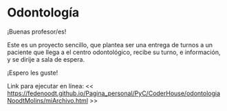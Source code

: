# Odontología

¡Buenas profesor/es!

Este es un proyecto sencillo, que plantea ser una entrega de turnos a un paciente que llega a el centro odontológico, recibe su turno, e información, y se dirije a sala de espera.

¡Espero les guste!

Link para ejecutar en línea: << https://fedenoodt.github.io/Pagina_personal/PyC/CoderHouse/odontologiaNoodtMolins/miArchivo.html >>
